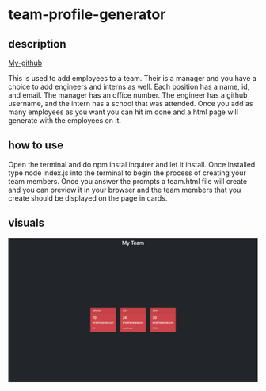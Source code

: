 # team-profile-generator

## description

[My-github]()

This is used to add employees to a team. Their is a manager and you have a choice to add engineers and interns as well. Each position has a name, id, and email. The manager has an office number. The engineer has a github username, and the intern has a school that was attended. Once you add as many employees as you want you can hit im done and a html page will generate with the employees on it.

## how to use

Open the terminal and do npm instal inquirer and let it install. Once installed type node index.js into the terminal to begin the process of creating your team members. Once you answer the prompts a team.html file will create and you can preview it in your browser and the team members that you create should be displayed on the page in cards.

## visuals
![team-profile-generator](./assets/Screen%20Shot%202022-09-13%20at%208.50.32%20PM.png)